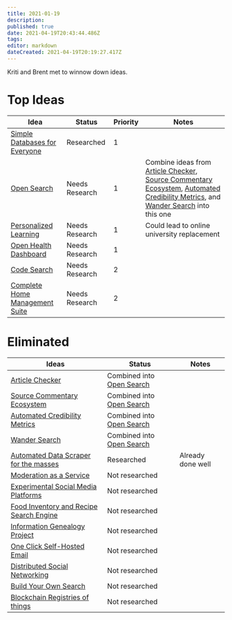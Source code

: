 ```yaml
---
title: 2021-01-19
description:
published: true
date: 2021-04-19T20:43:44.486Z
tags:
editor: markdown
dateCreated: 2021-04-19T20:19:27.417Z
---
```


Kriti and Brent met to winnow down ideas.

# Top Ideas

| Idea | Status | Priority | Notes |
|-|-|-|-|
| [Simple Databases for Everyone](../ideas/dabble) | Researched | 1 | |
| [Open Search](../ideas/open-search) | Needs Research | 1 | Combine ideas from [Article Checker](../ideas/article-checker), [Source Commentary Ecosystem](../ideas/source-commentary-ecosystem), [Automated Credibility Metrics](../ideas/automated-credibility-metrics), and [Wander Search](../ideas/direction-search) into this one |
| [Personalized Learning](../ideas/personalized-learning) | Needs Research | 1 | Could lead to online university replacement |
| [Open Health Dashboard](../ideas/open-health-dashboard) | Needs Research | 1 | |
| [Code Search](../ideas/code-search) | Needs Research | 2 | |
| [Complete Home Management Suite](../ideas/home-management) | Needs Research | 2 | |

# Eliminated

| Ideas | Status | Notes |
|-|-|-|
| [Article Checker](../ideas/article-checker) | Combined into [Open Search](../ideas/open-search) | |
| [Source Commentary Ecosystem](../ideas/source-commentary-ecosystem) | Combined into [Open Search](../ideas/open-search) | |
| [Automated Credibility Metrics](../ideas/automated-credibility-metrics) | Combined into [Open Search](../ideas/open-search) | |
| [Wander Search](../ideas/direction-search) | Combined into [Open Search](../ideas/open-search) | |
| [Automated Data Scraper for the masses](../ideas/auto-data-scraper) | Researched | Already done well |
| [Moderation as a Service](../ideas/moderation-service) | Not researched | |
| [Experimental Social Media Platforms](../ideas/social-media-experiments) | Not researched | |
| [Food Inventory and Recipe Search Engine](../ideas/recipe-search) | Not researched | |
| [Information Genealogy Project](../ideas/info-genealogy) | Not researched | |
| [One Click Self-Hosted Email](../ideas/self-hosted-email) | Not researched | |
| [Distributed Social Networking](../ideas/distributed-social) | Not researched | |
| [Build Your Own Search](../ideas/build-your-own-search) | Not researched | |
| [Blockchain Registries of things](../ideas/blockchain-registries) | Not researched | |
